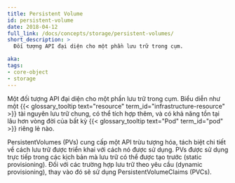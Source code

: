```yaml
---
title: Persistent Volume
id: persistent-volume
date: 2018-04-12
full_link: /docs/concepts/storage/persistent-volumes/
short_description: >
  Đối tượng API đại diện cho một phần lưu trữ trong cụm.

aka: 
tags:
- core-object
- storage
---
```

Một đối tượng API đại diện cho một phần lưu trữ trong cụm. Biểu diễn như một {{< glossary_tooltip text="resource" term_id="infrastructure-resource" >}} tài nguyên lưu trữ
chung, có thể tích hợp thêm, và có khả năng tồn tại lâu hơn vòng đời của bất kỳ
{{< glossary_tooltip text="Pod" term_id="pod" >}} riêng lẻ nào.

<!--more--> 

PersistentVolumes (PVs) cung cấp một API trừu tượng hóa, tách biệt chi tiết về cách lưu trữ được triển khai với cách nó được sử dụng.
PVs được sử dụng trực tiếp trong các kịch bản mà lưu trữ có thể được tạo trước (static provisioning).
Đối với các trường hợp lưu trữ theo yêu cầu (dynamic provisioning), thay vào đó sẽ sử dụng PersistentVolumeClaims (PVCs).

